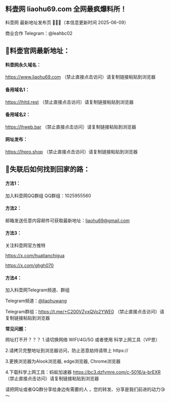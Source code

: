 ## 料壶网 liaohu69.com 全网最疯爆料所！

料壶网 最新地址发布页 🍵🍵🍵（本信息更新时间 2025-06-09）

商业合作 Telegram：@leahbc02

## 📌料壶官网最新地址：
#### 料壶网永久域名：
https://www.liaohu69.com （禁止直接点击访问）请复制链接粘贴到浏览器

#### 备用域名1：
https://lhltd.rest （禁止直接点击访问）请复制链接粘贴到浏览器

#### 备用域名2：
https://lhweb.bar （禁止直接点击访问）请复制链接粘贴到浏览器

#### 网址发布：
https://lhpro.shop （禁止直接点击访问）请复制链接粘贴到浏览器

## 📱失联后如何找到回家的路：
#### 方法1：
加入料壶网QQ群组
QQ群组：1025955560

#### 方法2：
邮箱发送任意内容邮件可获取最新地址：liaohu69@gmail.com

#### 方法3：
关注料壶网官方推特

https://x.com/huatianchigua

https://x.com/ghgh070

#### 方法4：
加入料壶网Telegram频道、群组

Telegram频道：[@liaohuwang](https://t.me/liaohuwang
)

Telegram群组：https://t.me/+C200VZyxQVo2YWE0 （禁止直接点击访问）请复制链接粘贴到浏览器

**常见问题：**

网址打不开？？？
1.请切换网络 WIFI/4G/5G 或者使用 科学上网工具（VP恩）

2.请拷贝完整地址到浏览器访问，防止恶意劫持请带上 https://

3.更换浏览器为Alook浏览器, edge浏览器, Chrome浏览器

4.下载科学上网工具：蚂蚁加速器 https://bc3.dzfvmre.com/c-5016/a-brEXR （禁止直接点击访问）请复制链接粘贴到浏览器

请把网址或者QQ群分享给身边有需要的人 ，您的转发、分享是我们前进的动力😘～

